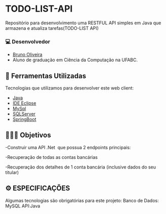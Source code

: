 # TODO-LIST-API

Repositório para desenvolvimento uma RESTFUL API simples em Java que armazena e atualiza tarefas(TODO-LIST API)


### 💻 Desenvolvedor
- [Bruno Oliveira](https://github.com/BrunoSantosdeOliveira)
- Aluno de graduação em Ciência da Computação na UFABC.



## 🚀 Ferramentas Utilizadas

Tecnologias que utilizamos para desenvolver este web client:

- [Java](https://www.java.com/pt-BR/)
- [IDE Eclipse](https://www.eclipse.org/eclipseide/)
- [MySql](https://www.mysql.com/downloads/)
- [SQLServer](https://www.microsoft.com/pt-br/sql-server/sql-server-downloads)
- [SpringBoot](https://start.spring.io/)



## 👨🏻‍💻 Objetivos
<p>-Construir uma API .Net  que possua 2 endpoints principais:</p>
<p>-Recuperação de todas as contas bancárias</p>
<p>-Recuperação dos detalhes de 1 conta bancária (inclusive dados do seu titular)</p>



## ⚙️ ESPECIFICAÇÕES
Algumas tecnologias são obrigatórias para este projeto:
Banco de Dados: MySQL
API:Java
